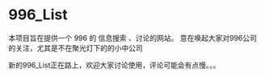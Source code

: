 # 996_List

本项目旨在提供一个 996 的 信息搜索 、讨论的网站。
意在唤起大家对996公司的关注，尤其是不在聚光灯下的的小中公司

新的996_List正在路上，欢迎大家讨论使用，评论可能会有点慢。。。

